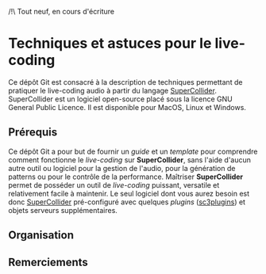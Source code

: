 /!\ Tout neuf, en cours d'écriture

# Techniques et astuces pour le live-coding

Ce dépôt Git est consacré à la description de techniques permettant de pratiquer le live-coding audio à partir du langage [SuperCollider](https://supercollider.github.io/). SuperCollider est un logiciel open-source placé sous la licence GNU General Public Licence. Il est disponible pour MacOS, Linux et Windows. 

## Prérequis

Ce dépôt Git a pour but de fournir un *guide* et un *template* pour comprendre comment fonctionne le *live-coding* sur **SuperCollider**, sans l'aide d'aucun autre outil ou logiciel pour la gestion de l'audio, pour la génération de patterns ou pour le contrôle de la performance. Maîtriser **SuperCollider** permet de posséder un outil de *live-coding* puissant, versatile et relativement facile à maintenir. Le seul logiciel dont vous aurez besoin est donc [SuperCollider](https://supercollider.github.io/) pré-configuré avec quelques *plugins* ([sc3plugins](https://github.com/supercollider/sc3-plugins)) et objets serveurs supplémentaires.

## Organisation

## Remerciements
